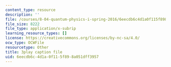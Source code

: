 ```yaml
---
content_type: resource
description: ''
file: /courses/8-04-quantum-physics-i-spring-2016/6eecdb6c4d1a0f115f898a051dff3957_sWmY5KME7oo.srt
file_size: 8222
file_type: application/x-subrip
learning_resource_types: []
license: https://creativecommons.org/licenses/by-nc-sa/4.0/
ocw_type: OCWFile
resourcetype: Other
title: 3play caption file
uid: 6eecdb6c-4d1a-0f11-5f89-8a051dff3957
---
```

